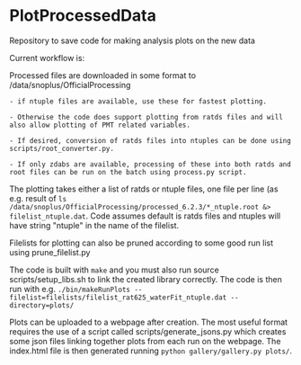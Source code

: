 # PlotProcessedData
Repository to save code for making analysis plots on the new data

Current workflow is:

Processed files are downloaded in some format to /data/snoplus/OfficialProcessing
    
    - if ntuple files are available, use these for fastest plotting.
    
    - Otherwise the code does support plotting from ratds files and will also allow plotting of PMT related variables.
    
    - If desired, conversion of ratds files into ntuples can be done using scripts/root_converter.py.
    
    - If only zdabs are available, processing of these into both ratds and root files can be run on the batch using process.py script.
    
The plotting takes either a list of ratds or ntuple files, one file per line (as e.g. result of `ls /data/snoplus/OfficialProcessing/processed_6.2.3/*_ntuple.root &> filelist_ntuple.dat`. Code assumes default is ratds files and ntuples will have string "ntuple" in the name of the filelist.

Filelists for plotting can also be pruned according to some good run list using prune_filelist.py

The code is built with `make` and you must also run source scripts/setup_libs.sh to link the created library correctly. The code is then run with e.g. `./bin/makeRunPlots --filelist=filelists/filelist_rat625_waterFit_ntuple.dat --directory=plots/`

Plots can be uploaded to a webpage after creation. The most useful format requires the use of a script called scripts/generate_jsons.py which creates some json files linking together plots from each run on the webpage. The index.html file is then generated running `python gallery/gallery.py plots/`.
